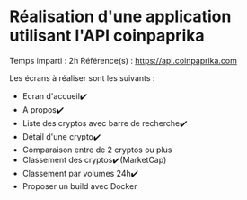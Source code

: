 # Réalisation d'une application utilisant l'API coinpaprika

Temps imparti : 2h
Référence(s) : https://api.coinpaprika.com

Les écrans à réaliser sont les suivants :

- Ecran d'accueil✔️
- A propos✔️
- Liste des cryptos avec barre de recherche✔️
- Détail d'une crypto✔️
- Comparaison entre de 2 cryptos ou plus
- Classement des cryptos✔️(MarketCap)
- Classement par volumes 24h✔️
- Proposer un build avec Docker
